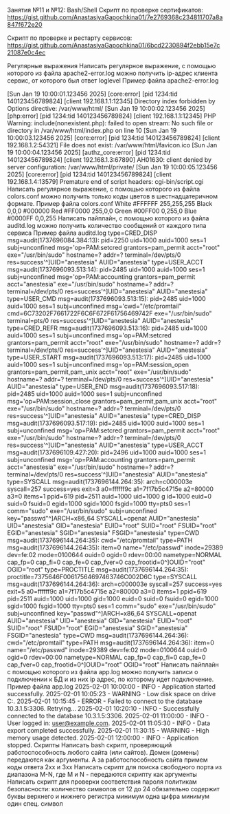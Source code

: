 Занятия №11 и №12: Bash/Shell
Скрипт по проверке сертификатов: https://gist.github.com/AnastasiyaGapochkina01/7e2769368c234811707a8a847f672e20

Скрипт по проверке и рестарту сервисов: https://gist.github.com/AnastasiyaGapochkina01/6bcd2230894f2ebb15e7c21087e0c4ec

Регулярные выражения
Написать регулярное выражение, с помощью которого из файла apache2-error.log можно получить
ip-адрес клиента
сервис, от которого был ответ
loglevel
Пример файла apache2-error.log

[Sun Jan 19 10:00:01.123456 2025] [core:error] [pid 1234:tid 140123456789824] [client 192.168.1.1:12345] Directory index forbidden by Options directive: /var/www/html/
[Sun Jan 19 10:00:02.123456 2025] [php:error] [pid 1234:tid 140123456789824] [client 192.168.1.1:12345] PHP Warning:  include(nonexistent.php): failed to open stream: No such file or directory in /var/www/html/index.php on line 10
[Sun Jan 19 10:00:03.123456 2025] [core:error] [pid 1234:tid 140123456789824] [client 192.168.1.2:54321] File does not exist: /var/www/html/favicon.ico
[Sun Jan 19 10:00:04.123456 2025] [authz_core:error] [pid 1234:tid 140123456789824] [client 192.168.1.3:67890] AH01630: client denied by server configuration: /var/www/html/private/
[Sun Jan 19 10:00:05.123456 2025] [core:error] [pid 1234:tid 140123456789824] [client 192.168.1.4:13579] Premature end of script headers: cgi-bin/script.cgi
Написать регулярное выражение, с помощью которого из файла colors.conf можно получить только коды цветов в шестнадцатеричном формате. Пример файла colors.conf
White	#FFFFFF	255,255,255
Black	0,0,0 #000000
Red	#FF0000	255,0,0
Green	#00FF00	0,255,0
Blue	#0000FF	0,0,255
Написать пайплайн, с помощью которого из файла auditd.log можно получить количество сообщений от каждого типа сервиса Пример файла auditd.log
type=CRED_DISP msg=audit(1737696084.384:13): pid=2250 uid=1000 auid=1000 ses=1 subj=unconfined msg='op=PAM:setcred grantors=pam_permit acct="root" exe="/usr/bin/sudo" hostname=? addr=? terminal=/dev/pts/0 res=success'^]UID="anestesia" AUID="anestesia"
type=USER_ACCT msg=audit(1737696093.513:14): pid=2485 uid=1000 auid=1000 ses=1 subj=unconfined msg='op=PAM:accounting grantors=pam_permit acct="anestesia" exe="/usr/bin/sudo" hostname=? addr=? terminal=/dev/pts/0 res=success'^]UID="anestesia" AUID="anestesia"
type=USER_CMD msg=audit(1737696093.513:15): pid=2485 uid=1000 auid=1000 ses=1 subj=unconfined msg='cwd="/etc/promtail" cmd=6C73202F7661722F6C6F672F61756469742F exe="/usr/bin/sudo" terminal=pts/0 res=success'^]UID="anestesia" AUID="anestesia"
type=CRED_REFR msg=audit(1737696093.513:16): pid=2485 uid=1000 auid=1000 ses=1 subj=unconfined msg='op=PAM:setcred grantors=pam_permit acct="root" exe="/usr/bin/sudo" hostname=? addr=? terminal=/dev/pts/0 res=success'^]UID="anestesia" AUID="anestesia"
type=USER_START msg=audit(1737696093.513:17): pid=2485 uid=1000 auid=1000 ses=1 subj=unconfined msg='op=PAM:session_open grantors=pam_permit,pam_unix acct="root" exe="/usr/bin/sudo" hostname=? addr=? terminal=/dev/pts/0 res=success'^]UID="anestesia" AUID="anestesia"
type=USER_END msg=audit(1737696093.517:18): pid=2485 uid=1000 auid=1000 ses=1 subj=unconfined msg='op=PAM:session_close grantors=pam_permit,pam_unix acct="root" exe="/usr/bin/sudo" hostname=? addr=? terminal=/dev/pts/0 res=success'^]UID="anestesia" AUID="anestesia"
type=CRED_DISP msg=audit(1737696093.517:19): pid=2485 uid=1000 auid=1000 ses=1 subj=unconfined msg='op=PAM:setcred grantors=pam_permit acct="root" exe="/usr/bin/sudo" hostname=? addr=? terminal=/dev/pts/0 res=success'^]UID="anestesia" AUID="anestesia"
type=USER_ACCT msg=audit(1737696109.427:20): pid=2496 uid=1000 auid=1000 ses=1 subj=unconfined msg='op=PAM:accounting grantors=pam_permit acct="anestesia" exe="/usr/bin/sudo" hostname=? addr=? terminal=/dev/pts/0 res=success'^]UID="anestesia" AUID="anestesia"
type=SYSCALL msg=audit(1737696144.264:35): arch=c000003e syscall=257 success=yes exit=3 a0=ffffff9c a1=7f17b5c4715e a2=80000 a3=0 items=1 ppid=619 pid=2511 auid=1000 uid=1000 g
id=1000 euid=0 suid=0 fsuid=0 egid=1000 sgid=1000 fsgid=1000 tty=pts0 ses=1 comm="sudo" exe="/usr/bin/sudo" subj=unconfined key="passwd"^]ARCH=x86_64 SYSCALL=openat AUID="anestesia" UID="anestesia" GID="anestesia" EUID="root" SUID="root" FSUID="root" EGID="anestesia" SGID="anestesia" FSGID="anestesia"
type=CWD msg=audit(1737696144.264:35): cwd="/etc/promtail"
type=PATH msg=audit(1737696144.264:35): item=0 name="/etc/passwd" inode=29389 dev=fe:02 mode=0100644 ouid=0 ogid=0 rdev=00:00 nametype=NORMAL cap_fp=0 cap_fi=0 cap_fe=0 cap_fver=0 cap_frootid=0^]OUID="root" OGID="root"
type=PROCTITLE msg=audit(1737696144.264:35): proctitle=7375646F00617564697463746C002D6C
type=SYSCALL msg=audit(1737696144.264:36): arch=c000003e syscall=257 success=yes exit=5 a0=ffffff9c a1=7f17b5c4715e a2=80000 a3=0 items=1 ppid=619 pid=2511 auid=1000 uid=1000 gid=1000 euid=0 suid=0 fsuid=0 egid=1000 sgid=1000 fsgid=1000 tty=pts0 ses=1 comm="sudo" exe="/usr/bin/sudo" subj=unconfined key="passwd"^]ARCH=x86_64 SYSCALL=openat AUID="anestesia" UID="anestesia" GID="anestesia" EUID="root" SUID="root" FSUID="root" EGID="anestesia" SGID="anestesia" FSGID="anestesia"
type=CWD msg=audit(1737696144.264:36): cwd="/etc/promtail"
type=PATH msg=audit(1737696144.264:36): item=0 name="/etc/passwd" inode=29389 dev=fe:02 mode=0100644 ouid=0 ogid=0 rdev=00:00 nametype=NORMAL cap_fp=0 cap_fi=0 cap_fe=0 cap_fver=0 cap_frootid=0^]OUID="root" OGID="root"
Написать пайплайн с помощью которого из файла app.log можно получить записи о подключении к БД и из них ip адрес, по которому идет подключение. Пример файла app.log
2025-02-01 10:00:00 - INFO - Application started successfully.
2025-02-01 10:05:23 - WARNING - Low disk space on drive C:.
2025-02-01 10:15:45 - ERROR - Failed to connect to the database 10.3.1.5:3306. Retrying...
2025-02-01 10:20:10 - INFO - Successfully connected to the database 10.3.1.5:3306.
2025-02-01 11:00:00 - INFO - User logged in: user@example.com.
2025-02-01 11:05:30 - INFO - Data export completed successfully.
2025-02-01 11:30:15 - WARNING - High memory usage detected.
2025-02-01 12:00:00 - INFO - Application stopped.
Скрипты
Написать bash скрипт, проверяющий работоспособность любого сайта (или сайтов). Домен (домены) передаются как аргументы. А за работоспособность сайта примем коды ответа 2xx и 3xx
Написать скрипт для поиска свободного порта из диапазона M-N, где M и N - передаются скрипту как аргументы
Написать скрипт для проверки соответствия пароля политикам безопасности:
количество символов от 12 до 24
обязательно содержит буквы верхнего и нижнего регистра
минимум одна цифра
минимум один спец. символ

